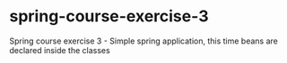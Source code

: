 spring-course-exercise-3
========================

Spring course exercise 3 - Simple spring application, this time beans are declared inside the classes
